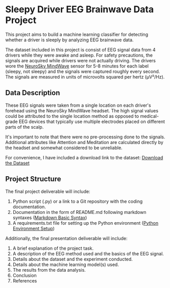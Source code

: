# Sleepy Driver EEG Brainwave Data Project

This project aims to build a machine learning classifier for detecting whether a driver is sleeply by analyzing EEG brainwave data.

The dataset included in this project is consist of EEG signal data from 4 drivers while they were awake and asleep. For safety precautions, the signals are acquired while drivers were not actually driving. The drivers wore the [NeuroSky MindWave](http://neurosky.com) sensor for 5-8 minutes for each label (sleepy, not sleepy) and the signals were captured roughly every second. The signals are measured in units of microvolts squared per hertz (μV²/Hz).

## Data Description

These EEG signals were taken from a single location on each driver's forehead using the NeuroSky MindWave headset. The high signal values could be attributed to the single location method as opposed to medical-grade EEG devices that typically use multiple electrodes placed on different parts of the scalp.

It's important to note that there were no pre-processing done to the signals. Additional attributes like Attention and Meditation are calculated directly by the headset and somewhat considered to be unreliable.

For convenience, I have included a download link to the dataset: [Download the Dataset](https://elearning.th-wildau.de/pluginfile.php/570787/block_quickmail/attachments/31610/1716540497_attachments.zip?forcedownload=1)

## Project Structure

The final project deliverable will include:

1. Python script (.py) or a link to a Git repository with the coding documentation.
2. Documentation in the form of README.md following markdown syntaxes ([Markdown Basic Syntax](https://www.markdownguide.org/basic-syntax/))
3. A requirements.txt file for setting up the Python environment ([Python Environment Setup](https://frankcorso.dev/setting-up-python-environment-venv-requirements.html))

Additionally, the final presentation deliverable will include:

1. A brief explanation of the project task.
2. A description of the EEG method used and the basics of the EEG signal.
3. Details about the dataset and the experiment conducted.
4. Details about the machine learning model(s) used.
5. The results from the data analysis.
6. Conclusion
7. References
